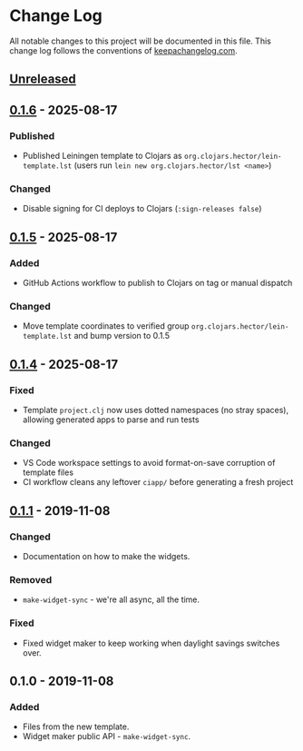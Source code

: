 # Change Log
All notable changes to this project will be documented in this file. This change log follows the conventions of [keepachangelog.com](http://keepachangelog.com/).

## [Unreleased]

## [0.1.6] - 2025-08-17
### Published
- Published Leiningen template to Clojars as `org.clojars.hector/lein-template.lst` (users run `lein new org.clojars.hector/lst <name>`)
### Changed
- Disable signing for CI deploys to Clojars (`:sign-releases false`)

## [0.1.5] - 2025-08-17
### Added
- GitHub Actions workflow to publish to Clojars on tag or manual dispatch
### Changed
- Move template coordinates to verified group `org.clojars.hector/lein-template.lst` and bump version to 0.1.5

## [0.1.4] - 2025-08-17
### Fixed
- Template `project.clj` now uses dotted namespaces (no stray spaces), allowing generated apps to parse and run tests
### Changed
- VS Code workspace settings to avoid format-on-save corruption of template files
- CI workflow cleans any leftover `ciapp/` before generating a fresh project

## [0.1.1] - 2019-11-08
### Changed
- Documentation on how to make the widgets.

### Removed
- `make-widget-sync` - we're all async, all the time.

### Fixed
- Fixed widget maker to keep working when daylight savings switches over.

## 0.1.0 - 2019-11-08
### Added
- Files from the new template.
- Widget maker public API - `make-widget-sync`.

[Unreleased]: https://github.com/hectorqlucero/lst/compare/v0.1.6...HEAD
[0.1.6]: https://github.com/hectorqlucero/lst/compare/v0.1.5...v0.1.6
[0.1.5]: https://github.com/hectorqlucero/lst/compare/v0.1.4...v0.1.5
[0.1.4]: https://github.com/hectorqlucero/lst/compare/v0.1.3...v0.1.4
[0.1.1]: https://github.com/your-name/ls/compare/0.1.0...0.1.1
